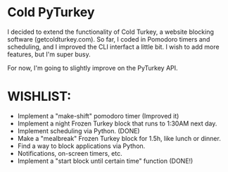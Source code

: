 # Cold PyTurkey

I decided to extend the functionality of Cold Turkey, a website blocking software (getcoldturkey.com). So far, I coded in Pomodoro timers and scheduling, and I improved the CLI interfact a little bit. I wish to add more features, but I'm super busy.

For now, I'm going to slightly improve on the PyTurkey API.

# WISHLIST:

- Implement a "make-shift" pomodoro timer (Improved it)
- Implement a night Frozen Turkey block that runs to 1:30AM next day.
- Implement scheduling via Python. (DONE)
- Make a "mealbreak" Frozen Turkey block for 1.5h, like lunch or dinner.
- Find a way to block applications via Python.
- Notifications, on-screen timers, etc.
- Implement a "start block until certain time" function (DONE!)
